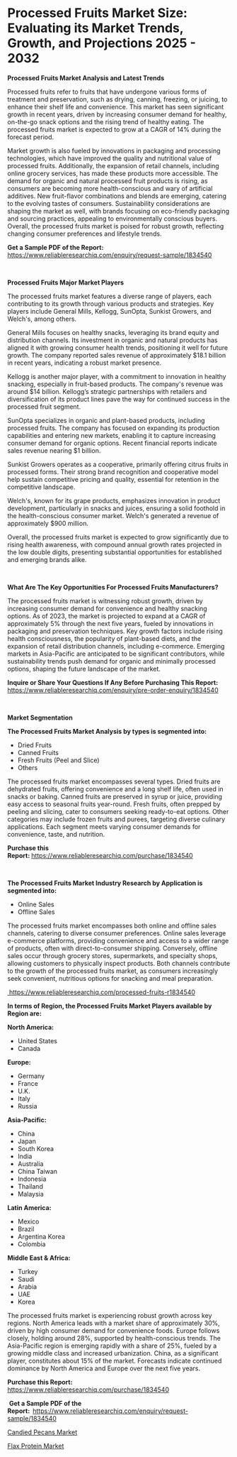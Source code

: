 <p><h1>Processed Fruits Market Size: Evaluating its Market Trends, Growth, and Projections 2025 - 2032</h1></p><p><strong>Processed Fruits Market Analysis and Latest Trends</strong></p>
<p><p>Processed fruits refer to fruits that have undergone various forms of treatment and preservation, such as drying, canning, freezing, or juicing, to enhance their shelf life and convenience. This market has seen significant growth in recent years, driven by increasing consumer demand for healthy, on-the-go snack options and the rising trend of healthy eating. The processed fruits market is expected to grow at a CAGR of 14% during the forecast period. </p><p>Market growth is also fueled by innovations in packaging and processing technologies, which have improved the quality and nutritional value of processed fruits. Additionally, the expansion of retail channels, including online grocery services, has made these products more accessible. The demand for organic and natural processed fruit products is rising, as consumers are becoming more health-conscious and wary of artificial additives. New fruit-flavor combinations and blends are emerging, catering to the evolving tastes of consumers. Sustainability considerations are shaping the market as well, with brands focusing on eco-friendly packaging and sourcing practices, appealing to environmentally conscious buyers. Overall, the processed fruits market is poised for robust growth, reflecting changing consumer preferences and lifestyle trends.</p></p>
<p><strong>Get a Sample PDF of the Report:&nbsp;</strong> <a href="https://www.reliableresearchiq.com/enquiry/request-sample/1834540?utm_campaign=1102&utm_medium=2&utm_source=Github&utm_content=ia&utm_term=15022025&utm_id=processed-fruits">https://www.reliableresearchiq.com/enquiry/request-sample/1834540</a></p>
<p>&nbsp;</p>
<p><strong>Processed Fruits Major Market Players</strong></p>
<p><p>The processed fruits market features a diverse range of players, each contributing to its growth through various products and strategies. Key players include General Mills, Kellogg, SunOpta, Sunkist Growers, and Welch's, among others.</p><p>General Mills focuses on healthy snacks, leveraging its brand equity and distribution channels. Its investment in organic and natural products has aligned it with growing consumer health trends, positioning it well for future growth. The company reported sales revenue of approximately $18.1 billion in recent years, indicating a robust market presence.</p><p>Kellogg is another major player, with a commitment to innovation in healthy snacking, especially in fruit-based products. The company's revenue was around $14 billion. Kellogg’s strategic partnerships with retailers and diversification of its product lines pave the way for continued success in the processed fruit segment.</p><p>SunOpta specializes in organic and plant-based products, including processed fruits. The company has focused on expanding its production capabilities and entering new markets, enabling it to capture increasing consumer demand for organic options. Recent financial reports indicate sales revenue nearing $1 billion.</p><p>Sunkist Growers operates as a cooperative, primarily offering citrus fruits in processed forms. Their strong brand recognition and cooperative model help sustain competitive pricing and quality, essential for retention in the competitive landscape.</p><p>Welch's, known for its grape products, emphasizes innovation in product development, particularly in snacks and juices, ensuring a solid foothold in the health-conscious consumer market. Welch's generated a revenue of approximately $900 million.</p><p>Overall, the processed fruits market is expected to grow significantly due to rising health awareness, with compound annual growth rates projected in the low double digits, presenting substantial opportunities for established and emerging brands alike.</p></p>
<p>&nbsp;</p>
<p><strong>What Are The Key Opportunities For Processed Fruits Manufacturers?</strong></p>
<p><p>The processed fruits market is witnessing robust growth, driven by increasing consumer demand for convenience and healthy snacking options. As of 2023, the market is projected to expand at a CAGR of approximately 5% through the next five years, fueled by innovations in packaging and preservation techniques. Key growth factors include rising health consciousness, the popularity of plant-based diets, and the expansion of retail distribution channels, including e-commerce. Emerging markets in Asia-Pacific are anticipated to be significant contributors, while sustainability trends push demand for organic and minimally processed options, shaping the future landscape of the market.</p></p>
<p><strong>Inquire or Share Your Questions If Any Before Purchasing This Report:</strong> <a href="https://www.reliableresearchiq.com/enquiry/pre-order-enquiry/1834540?utm_campaign=1102&utm_medium=2&utm_source=Github&utm_content=ia&utm_term=15022025&utm_id=processed-fruits">https://www.reliableresearchiq.com/enquiry/pre-order-enquiry/1834540</a></p>
<p>&nbsp;</p>
<p><strong>Market Segmentation</strong></p>
<p><strong>The Processed Fruits Market Analysis by types is segmented into:</strong></p>
<p><ul><li>Dried Fruits</li><li>Canned Fruits</li><li>Fresh Fruits (Peel and Slice)</li><li>Others</li></ul></p>
<p><p>The processed fruits market encompasses several types. Dried fruits are dehydrated fruits, offering convenience and a long shelf life, often used in snacks or baking. Canned fruits are preserved in syrup or juice, providing easy access to seasonal fruits year-round. Fresh fruits, often prepped by peeling and slicing, cater to consumers seeking ready-to-eat options. Other categories may include frozen fruits and purees, targeting diverse culinary applications. Each segment meets varying consumer demands for convenience, taste, and nutrition.</p></p>
<p><strong>Purchase this Report:&nbsp;</strong><a href="https://www.reliableresearchiq.com/purchase/1834540?utm_campaign=1102&utm_medium=2&utm_source=Github&utm_content=ia&utm_term=15022025&utm_id=processed-fruits">https://www.reliableresearchiq.com/purchase/1834540</a></p>
<p>&nbsp;</p>
<p><strong>The Processed Fruits Market Industry Research by Application is segmented into:</strong></p>
<p><ul><li>Online Sales</li><li>Offline Sales</li></ul></p>
<p><p>The processed fruits market encompasses both online and offline sales channels, catering to diverse consumer preferences. Online sales leverage e-commerce platforms, providing convenience and access to a wider range of products, often with direct-to-consumer shipping. Conversely, offline sales occur through grocery stores, supermarkets, and specialty shops, allowing customers to physically inspect products. Both channels contribute to the growth of the processed fruits market, as consumers increasingly seek convenient, nutritious options for snacking and meal preparation.</p></p>
<p><a href="https://www.reliableresearchiq.com/processed-fruits-r1834540?utm_campaign=1102&utm_medium=2&utm_source=Github&utm_content=ia&utm_term=15022025&utm_id=processed-fruits">&nbsp;https://www.reliableresearchiq.com/processed-fruits-r1834540</a></p>
<p><strong>In terms of Region, the Processed Fruits Market Players available by Region are:</strong></p>
<p>
    <p> <strong> North America: </strong>
        <ul>
            <li>United States</li>
            <li>Canada</li>
        </ul>
        </p> 
    <p> <strong> Europe: </strong>
        <ul>
            <li>Germany</li>
            <li>France</li>
            <li>U.K.</li>
            <li>Italy</li>
            <li>Russia</li>
        </ul>
        </p> 
    <p> <strong> Asia-Pacific: </strong>
        <ul>
            <li>China</li>
            <li>Japan</li>
            <li>South Korea</li>
            <li>India</li>
            <li>Australia</li>
            <li>China Taiwan</li>
            <li>Indonesia</li>
            <li>Thailand</li>
            <li>Malaysia</li>
        </ul>
        </p> 
    <p> <strong> Latin America: </strong>
        <ul>
            <li>Mexico</li>
            <li>Brazil</li>
            <li>Argentina Korea</li>
            <li>Colombia</li>
        </ul>
        </p> 
    <p> <strong> Middle East & Africa: </strong>
        <ul>
            <li>Turkey</li>
            <li>Saudi</li>
            <li>Arabia</li>
            <li>UAE</li>
            <li>Korea</li>
        </ul>
    </p>
    </p>
<p><p>The processed fruits market is experiencing robust growth across key regions. North America leads with a market share of approximately 30%, driven by high consumer demand for convenience foods. Europe follows closely, holding around 28%, supported by health-conscious trends. The Asia-Pacific region is emerging rapidly with a share of 25%, fueled by a growing middle class and increased urbanization. China, as a significant player, constitutes about 15% of the market. Forecasts indicate continued dominance by North America and Europe over the next five years.</p></p>
<p><strong>Purchase this Report: </strong><a href="https://www.reliableresearchiq.com/purchase/1834540?utm_campaign=1102&utm_medium=2&utm_source=Github&utm_content=ia&utm_term=15022025&utm_id=processed-fruits">https://www.reliableresearchiq.com/purchase/1834540</a></p>
<p>&nbsp;<strong>Get a Sample PDF of the Report:&nbsp;&nbsp;</strong><a href="https://www.reliableresearchiq.com/enquiry/request-sample/1834540?utm_campaign=1102&utm_medium=2&utm_source=Github&utm_content=ia&utm_term=15022025&utm_id=processed-fruits">https://www.reliableresearchiq.com/enquiry/request-sample/1834540</a></p>
<p><strong></strong></p>
<p><p><a href="https://github.com/lillybosakoi/Market-Research-Report-List-1/blob/main/candied-pecans-market.md?utm_campaign=1102&utm_medium=2&utm_source=Github&utm_content=ia&utm_term=15022025&utm_id=processed-fruits">Candied Pecans Market</a></p><p><a href="https://github.com/boyertrull4r/Market-Research-Report-List-1/blob/main/flax-protein-market.md?utm_campaign=1102&utm_medium=2&utm_source=Github&utm_content=ia&utm_term=15022025&utm_id=processed-fruits">Flax Protein Market</a></p></p>